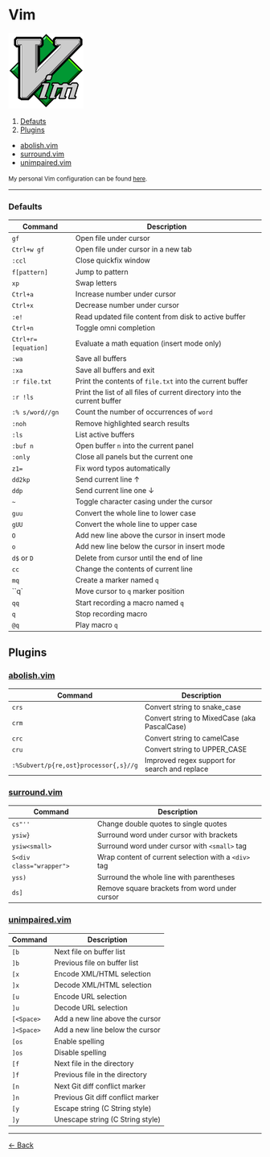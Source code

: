 [index]: https://github.com/rafaelrinaldi/cheatsheets
[abolish]: https://github.com/tpope/vim-abolish
[surround]: https://github.com/tpope/vim-surround
[unimpaired]: https://github.com/tpope/vim-unimpaired
[vimfiles]: https://github.com/rafaelrinaldi/vimfiles

# Vim

<img src=vim.png width=150>

1. [Defauts](#1.0)
2. [Plugins](#2.0)
  * [abolish.vim](#2.1)
  * [surround.vim](#2.2)
  * [unimpaired.vim](#2.3)

<small>My personal Vim configuration can be found [here][vimfiles].</small>

---

### <a name='1.0'></a>Defaults

| Command | Description |
| --- | --- |
| `gf` | Open file under cursor |
| `Ctrl+w gf` | Open file under cursor in a new tab |
| `:ccl` | Close quickfix window |
| `f[pattern]` | Jump to pattern |
| `xp` | Swap letters |
| `Ctrl+a` | Increase number under cursor |
| `Ctrl+x` | Decrease number under cursor |
| `:e!` | Read updated file content from disk to active buffer |
| `Ctrl+n` | Toggle omni completion |
| `Ctrl+r=[equation]` | Evaluate a math equation (insert mode only) |
| `:wa` | Save all buffers |
| `:xa` | Save all buffers and exit |
| `:r file.txt` | Print the contents of `file.txt` into the current buffer |
| `:r !ls` | Print the list of all files of current directory into the current buffer |
| `:% s/word//gn` | Count the number of occurrences of `word` |
| `:noh` | Remove highlighted search results |
| `:ls` | List active buffers |
| `:buf n` | Open buffer `n` into the current panel |
| `:only` | Close all panels but the current one |
| `z1=` | Fix word typos automatically |
| `dd2kp` | Send current line ↑ |
| `ddp` | Send current line one ↓ |
| `~` | Toggle character casing under the cursor |
| `guu` | Convert the whole line to lower case |
| `gUU` | Convert the whole line to upper case |
| `O` | Add new line above the cursor in insert mode |
| `o` | Add new line below the cursor in insert mode |
| `d$` or `D` | Delete from cursor until the end of line |
| `cc` | Change the contents of current line |
| `mq` | Create a marker named `q` |
| ``q` | Move cursor to `q` marker position |
| `qq` | Start recording a macro named `q` |
| `q` | Stop recording macro |
| `@q` | Play macro `q` |

## <a name='2.0'></a>Plugins

### <a name='2.1'></a>[abolish.vim][abolish]

| Command | Description |
| --- | --- |
| `crs` | Convert string to snake_case |
| `crm` | Convert string to MixedCase (aka PascalCase) |
| `crc` | Convert string to camelCase |
| `cru` | Convert string to UPPER_CASE |
| `:%Subvert/p{re,ost}processor{,s}//g` | Improved regex support for search and replace |

### <a name='2.2'></a>[surround.vim][surround]

| Command | Description |
| --- | --- |
| `cs"''` | Change double quotes to single quotes |
| `ysiw}` | Surround word under cursor with brackets |
| `ysiw<small>` | Surround word under cursor with `<small>` tag |
| `S<div class="wrapper">` | Wrap content of current selection with a `<div>` tag |
| `yss)` | Surround the whole line with parentheses |
| `ds]` | Remove square brackets from word under cursor |

### <a name='2.3'></a>[unimpaired.vim][unimpaired]

| Command | Description |
| --- | --- |
| `[b` | Next file on buffer list |
| `]b` | Previous file on buffer list |
| `[x` | Encode XML/HTML selection |
| `]x` | Decode XML/HTML selection |
| `[u` | Encode URL selection |
| `]u` | Decode URL selection |
| `[<Space>` | Add a new line above the cursor |
| `]<Space>` | Add a new line below the cursor |
| `[os` | Enable spelling |
| `]os` | Disable spelling |
| `[f` | Next file in the directory |
| `]f` | Previous file in the directory |
| `[n` | Next Git diff conflict marker |
| `]n` | Previous Git diff conflict marker |
| `[y` | Escape string (C String style) |
| `]y` | Unescape string (C String style) |

---

[← Back][index]
